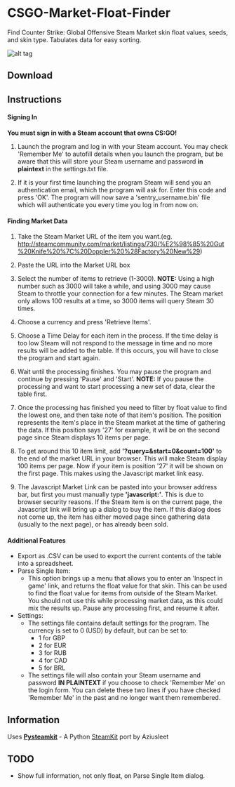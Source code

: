 # CSGO-Market-Float-Finder
Find Counter Strike: Global Offensive Steam Market skin float values, seeds, and skin type. Tabulates data for easy sorting.

![alt tag](http://i.imgur.com/q2Dqh51.png?1)

## Download


## Instructions
#### Signing In
**You must sign in with a Steam account that owns CS:GO!**
	
1. Launch the program and log in with your Steam account. You may check 'Remember Me' to autofill details when you launch the program, but be aware that this will store your Steam username and password **in plaintext** in the settings.txt file.

2. If it is your first time launching the program Steam will send you an authentication email, which the program will ask for. Enter this code and press 'OK'. The program will now save a 'sentry_username.bin' file which will authenticate you every time you log in from now on.

#### Finding Market Data
1. Take the Steam Market URL of the item you want.(eg. http://steamcommunity.com/market/listings/730/%E2%98%85%20Gut%20Knife%20%7C%20Doppler%20%28Factory%20New%29)

2. Paste the URL into the Market URL box

3. Select the number of items to retrieve (1-3000).
**NOTE:** Using a high number such as 3000 will take a while, and using 3000 may cause Steam to throttle your connection for a few minutes. The Steam market only allows 100 results at a time, so 3000 items will query Steam 30 times.

4. Choose a currency and press 'Retrieve Items'.

5. Choose a Time Delay for each item in the process. If the time delay is too low Steam will not respond to the message in time and no more results will be added to the table. If this occurs, you will have to close the program and start again.

6. Wait until the processing finishes. You may pause the program and continue by pressing 'Pause' and 'Start'. **NOTE:** If you pause the processing and want to start processing a new set of data, clear the table first.

7. Once the processing has finished you need to filter by float value to find the lowest one, and then take note of that item's position. The position represents the item's place in the Steam market at the time of gathering the data. If this position says '27' for example, it will be on the second page since Steam displays 10 items per page.

8. To get around this 10 item limit, add **'?query=&start=0&count=100'** to the end of the market URL in your browser. This will make Steam display 100 items per page. Now if your item is position '27' it will be shown on the first page. This makes using the Javascript market link easy.

9. The Javascript Market Link can be pasted into your browser address bar, but first you must manually type **'javascript:'**. This is due to browser security reasons. If the Steam item is on the current page, the Javascript link
 will bring up a dialog to buy the item. If this dialog does not come up, the item has either moved page since gathering data (usually to the next page), or has already been sold.

#### Additional Features
* Export as .CSV can be used to export the current contents of the table into a spreadsheet.
* Parse Single Item:
     - This option brings up a menu that allows you to enter an 'Inspect in game' link, and returns the float value for that skin. This can be used to find the float value for items from outside of the Steam Market.
You should not use this while processing market data, as this could mix the results up. Pause any processing first, and resume it after.
* Settings:
    - The settings file contains default settings for the program. The currency is set to 0 (USD) by default, but can be set to:
      - 1 for GBP
      - 2 for EUR
      - 3 for RUB
      - 4 for CAD
      - 5 for BRL
    - The settings file will also contain your Steam username and password **IN PLAINTEXT** if you choose to check 'Remember Me' on the login form. You can delete these two lines if you have checked 'Remember Me' in the past and no longer want them remembered.

## Information
Uses **[Pysteamkit](https://bitbucket.org/AzuiSleet/pysteamkit/overview)** - A Python [SteamKit](https://github.com/SteamRE/SteamKit) port by Aziusleet

## TODO
* Show full information, not only float, on Parse Single Item dialog.
